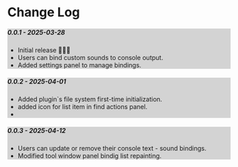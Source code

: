 <h1>Change Log</h1>

<div style="background:lightgray ">
<h5>0.0.1 - 2025-03-28</h5>
<ul>
    <li>Initial release 🚀🚀🚀</li>
    <li>Users can bind custom sounds to console output.</li>
    <li>Added settings panel to manage bindings.</li>
</ul>
</div>

<div style="background:lightgray ">
<h5>0.0.2 - 2025-04-01</h5>
<ul>
    <li>Added plugin`s file system first-time initialization.</li>
    <li>added icon for list item in find actions panel.<li>
</ul>
</div>

<div style="background:lightgray ">
<h5>0.0.3 - 2025-04-12</h5>
<ul>
    <li>Users can update or remove their console text - sound bindings.</li>
    <li>Modified tool window panel bindig list repainting.</li>
</ul>
</div>
